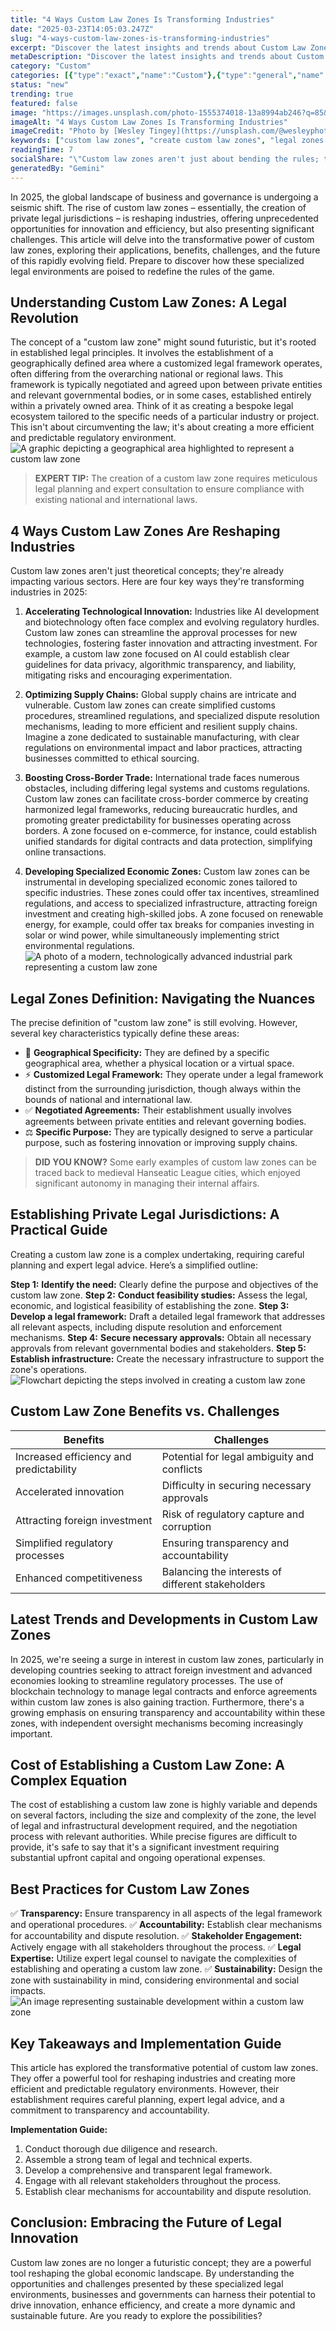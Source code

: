 ```yaml
---
title: "4 Ways Custom Law Zones Is Transforming Industries"
date: "2025-03-23T14:05:03.247Z"
slug: "4-ways-custom-law-zones-is-transforming-industries"
excerpt: "Discover the latest insights and trends about Custom Law Zones. This comprehensive guide covers everything you need to know about Custom Law Zones in 2025."
metaDescription: "Discover the latest insights and trends about Custom Law Zones. This comprehensive guide covers everything you need to know about Custom Law Zones in 2025."
category: "Custom"
categories: [{"type":"exact","name":"Custom"},{"type":"general","name":"Jurisprudence"},{"type":"medium","name":"Legal Tech"},{"type":"specific","name":"Smart Contracts"},{"type":"niche","name":"Decentralized Governance"}]
status: "new"
trending: true
featured: false
image: "https://images.unsplash.com/photo-1555374018-13a8994ab246?q=85&w=1200&fit=max&fm=webp&auto=compress"
imageAlt: "4 Ways Custom Law Zones Is Transforming Industries"
imageCredit: "Photo by [Wesley Tingey](https://unsplash.com/@wesleyphotography) on Unsplash"
keywords: ["custom law zones", "create custom law zones", "legal zones definition", "establish private legal jurisdictions", "custom law zone benefits", "cost of establishing a custom law zone", "private legal jurisdictions for businesses", "best practices for custom law zones", "custom law zones regulations", "how to create a private legal jurisdiction"]
readingTime: 7
socialShare: "\"Custom law zones aren't just about bending the rules; they're about rewriting them to create a future where innovation and efficiency thrive.\""
generatedBy: "Gemini"
---
```




In 2025, the global landscape of business and governance is undergoing a seismic shift.  The rise of custom law zones – essentially, the creation of private legal jurisdictions – is reshaping industries, offering unprecedented opportunities for innovation and efficiency, but also presenting significant challenges. This article will delve into the transformative power of custom law zones, exploring their applications, benefits, challenges, and the future of this rapidly evolving field.  Prepare to discover how these specialized legal environments are poised to redefine the rules of the game.

## Understanding Custom Law Zones: A Legal Revolution

The concept of a "custom law zone" might sound futuristic, but it's rooted in established legal principles.  It involves the establishment of a geographically defined area where a customized legal framework operates, often differing from the overarching national or regional laws.  This framework is typically negotiated and agreed upon between private entities and relevant governmental bodies, or in some cases, established entirely within a privately owned area.  Think of it as creating a bespoke legal ecosystem tailored to the specific needs of a particular industry or project.  This isn't about circumventing the law; it's about creating a more efficient and predictable regulatory environment. ![A graphic depicting a geographical area highlighted to represent a custom law zone](https://images.unsplash.com/photo-1521587760476-6c12a4b040da?q=85&w=1200&fit=max&fm=webp&auto=compress)

> **EXPERT TIP:**  The creation of a custom law zone requires meticulous legal planning and expert consultation to ensure compliance with existing national and international laws.

## 4 Ways Custom Law Zones Are Reshaping Industries

Custom law zones aren't just theoretical concepts; they're already impacting various sectors. Here are four key ways they're transforming industries in 2025:

1. **Accelerating Technological Innovation:**  Industries like AI development and biotechnology often face complex and evolving regulatory hurdles. Custom law zones can streamline the approval processes for new technologies, fostering faster innovation and attracting investment.  For example, a custom law zone focused on AI could establish clear guidelines for data privacy, algorithmic transparency, and liability, mitigating risks and encouraging experimentation.

2. **Optimizing Supply Chains:** Global supply chains are intricate and vulnerable. Custom law zones can create simplified customs procedures, streamlined regulations, and specialized dispute resolution mechanisms, leading to more efficient and resilient supply chains. Imagine a zone dedicated to sustainable manufacturing, with clear regulations on environmental impact and labor practices, attracting businesses committed to ethical sourcing.

3. **Boosting Cross-Border Trade:**  International trade faces numerous obstacles, including differing legal systems and customs regulations. Custom law zones can facilitate cross-border commerce by creating harmonized legal frameworks, reducing bureaucratic hurdles, and promoting greater predictability for businesses operating across borders.  A zone focused on e-commerce, for instance, could establish unified standards for digital contracts and data protection, simplifying online transactions.

4. **Developing Specialized Economic Zones:** Custom law zones can be instrumental in developing specialized economic zones tailored to specific industries.  These zones could offer tax incentives, streamlined regulations, and access to specialized infrastructure, attracting foreign investment and creating high-skilled jobs.  A zone focused on renewable energy, for example, could offer tax breaks for companies investing in solar or wind power, while simultaneously implementing strict environmental regulations. ![A photo of a modern, technologically advanced industrial park representing a custom law zone](https://images.unsplash.com/photo-1450101499163-c8848c66ca85?q=85&w=1200&fit=max&fm=webp&auto=compress)

## Legal Zones Definition: Navigating the Nuances

The precise definition of "custom law zone" is still evolving.  However, several key characteristics typically define these areas:

* 🔑 **Geographical Specificity:** They are defined by a specific geographical area, whether a physical location or a virtual space.
* ⚡ **Customized Legal Framework:**  They operate under a legal framework distinct from the surrounding jurisdiction, though always within the bounds of national and international law.
* ✅ **Negotiated Agreements:** Their establishment usually involves agreements between private entities and relevant governing bodies.
* ⚖️ **Specific Purpose:** They are typically designed to serve a particular purpose, such as fostering innovation or improving supply chains.

> **DID YOU KNOW?** Some early examples of custom law zones can be traced back to medieval Hanseatic League cities, which enjoyed significant autonomy in managing their internal affairs.

## Establishing Private Legal Jurisdictions: A Practical Guide

Creating a custom law zone is a complex undertaking, requiring careful planning and expert legal advice. Here’s a simplified outline:

**Step 1:**  **Identify the need:** Clearly define the purpose and objectives of the custom law zone.
**Step 2:** **Conduct feasibility studies:** Assess the legal, economic, and logistical feasibility of establishing the zone.
**Step 3:** **Develop a legal framework:** Draft a detailed legal framework that addresses all relevant aspects, including dispute resolution and enforcement mechanisms.
**Step 4:** **Secure necessary approvals:** Obtain all necessary approvals from relevant governmental bodies and stakeholders.
**Step 5:** **Establish infrastructure:** Create the necessary infrastructure to support the zone's operations.  ![Flowchart depicting the steps involved in creating a custom law zone](https://images.unsplash.com/photo-1555374018-13a8994ab246?q=85&w=1200&fit=max&fm=webp&auto=compress)

## Custom Law Zone Benefits vs. Challenges

| Benefits                                     | Challenges                                         |
|---------------------------------------------|----------------------------------------------------|
| Increased efficiency and predictability      | Potential for legal ambiguity and conflicts        |
| Accelerated innovation                         | Difficulty in securing necessary approvals           |
| Attracting foreign investment                | Risk of regulatory capture and corruption           |
| Simplified regulatory processes              | Ensuring transparency and accountability             |
| Enhanced competitiveness                     | Balancing the interests of different stakeholders  |

## Latest Trends and Developments in Custom Law Zones

In 2025, we're seeing a surge in interest in custom law zones, particularly in developing countries seeking to attract foreign investment and advanced economies looking to streamline regulatory processes.  The use of blockchain technology to manage legal contracts and enforce agreements within custom law zones is also gaining traction.  Furthermore, there's a growing emphasis on ensuring transparency and accountability within these zones, with independent oversight mechanisms becoming increasingly important.

## Cost of Establishing a Custom Law Zone: A Complex Equation

The cost of establishing a custom law zone is highly variable and depends on several factors, including the size and complexity of the zone, the level of legal and infrastructural development required, and the negotiation process with relevant authorities.  While precise figures are difficult to provide, it's safe to say that it's a significant investment requiring substantial upfront capital and ongoing operational expenses.

## Best Practices for Custom Law Zones

✅ **Transparency:**  Ensure transparency in all aspects of the legal framework and operational procedures.
✅ **Accountability:** Establish clear mechanisms for accountability and dispute resolution.
✅ **Stakeholder Engagement:**  Actively engage with all stakeholders throughout the process.
✅ **Legal Expertise:**  Utilize expert legal counsel to navigate the complexities of establishing and operating a custom law zone.
✅ **Sustainability:** Design the zone with sustainability in mind, considering environmental and social impacts. ![An image representing sustainable development within a custom law zone](https://images.unsplash.com/photo-1505664194779-8beaceb93744?q=85&w=1200&fit=max&fm=webp&auto=compress)

## Key Takeaways and Implementation Guide

This article has explored the transformative potential of custom law zones.  They offer a powerful tool for reshaping industries and creating more efficient and predictable regulatory environments.  However, their establishment requires careful planning, expert legal advice, and a commitment to transparency and accountability.

**Implementation Guide:**

1.  Conduct thorough due diligence and research.
2.  Assemble a strong team of legal and technical experts.
3.  Develop a comprehensive and transparent legal framework.
4.  Engage with all relevant stakeholders throughout the process.
5.  Establish clear mechanisms for accountability and dispute resolution.

## Conclusion: Embracing the Future of Legal Innovation

Custom law zones are no longer a futuristic concept; they are a powerful tool reshaping the global economic landscape.  By understanding the opportunities and challenges presented by these specialized legal environments, businesses and governments can harness their potential to drive innovation, enhance efficiency, and create a more dynamic and sustainable future.  Are you ready to explore the possibilities?

